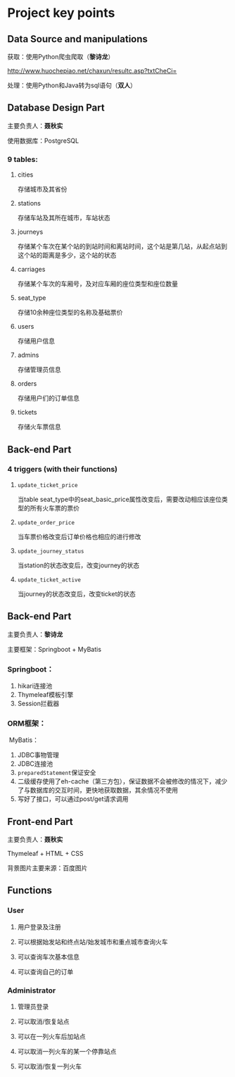 # Project key points

## Data Source and manipulations

获取：使用Python爬虫爬取（**黎诗龙**）

http://www.huochepiao.net/chaxun/resultc.asp?txtCheCi=

处理：使用Python和Java转为sql语句（**双人**）



## Database Design Part

主要负责人：**聂秋实**

使用数据库：PostgreSQL

### 9 tables:

1. cities

   存储城市及其省份

2. stations

   存储车站及其所在城市，车站状态

3. journeys

   存储某个车次在某个站的到站时间和离站时间，这个站是第几站，从起点站到这个站的距离是多少，这个站的状态

4. carriages

   存储某个车次的车厢号，及对应车厢的座位类型和座位数量

5. seat_type

   存储10余种座位类型的名称及基础票价

6. users

   存储用户信息

7. admins

   存储管理员信息

8. orders

   存储用户们的订单信息

9. tickets

   存储火车票信息



## Back-end Part

### 4 triggers (with their functions)

1. `update_ticket_price`

   当table seat_type中的seat_basic_price属性改变后，需要改动相应该座位类型的所有火车票的票价

2. `update_order_price`

   当车票价格改变后订单价格也相应的进行修改

3. `update_journey_status`

   当station的状态改变后，改变journey的状态

4. `update_ticket_active`

   当journey的状态改变后，改变ticket的状态





## Back-end Part

主要负责人：**黎诗龙**

主要框架：Springboot + MyBatis



### Springboot：

1. hikari连接池
2. Thymeleaf模板引擎
3. Session拦截器



### ORM框架：

​	MyBatis：

1. JDBC事物管理
2. JDBC连接池
3. `preparedStatement`保证安全
4. 二级缓存使用了eh-cache（第三方包），保证数据不会被修改的情况下，减少了与数据库的交互时间，更快地获取数据，其余情况不使用
5. 写好了接口，可以通过post/get请求调用



## Front-end Part

主要负责人：**聂秋实**

Thymeleaf + HTML + CSS

背景图片主要来源：百度图片



## Functions

### User

1. 用户登录及注册

2. 可以根据始发站和终点站/始发城市和重点城市查询火车

3. 可以查询车次基本信息

4. 可以查询自己的订单



### Administrator

1. 管理员登录

2. 可以取消/恢复站点
3. 可以在一列火车后加站点
4. 可以取消一列火车的某一个停靠站点
5. 可以取消/恢复一列火车


